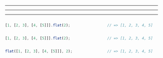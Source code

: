 






---


---


---

```js

[1, [2, 3], [4, [5]]].flat(2);                 // => [1, 2, 3, 4, 5]
```

```js

[1, [2, 3], [4, [5]]].flat(2);                 // => [1, 2, 3, 4, 5]
```

```js

flat([1, [2, 3], [4, [5]]], 2);                // => [1, 2, 3, 4, 5]
```

